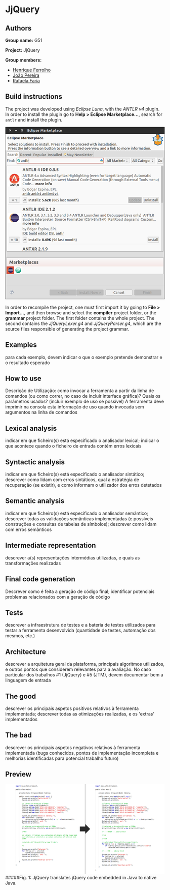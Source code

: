 # JjQuery

## Authors

**Group name:** G51

**Project:** JjQuery

**Group members:**
- [Henrique Ferrolho](https://github.com/ferrolho)
- [João Pereira](https://github.com/jfpereira)
- [Rafaela Faria](https://github.com/rafikii)

## Build instructions

The project was developed using *Eclipse Luna*, with the *ANTLR v4* plugin.  
In order to install the plugin go to **Help > Eclipse Marketplace...**, search for `antlr` and install the plugin.

![image](readme-res/eclipse-plugin.png)

In order to recompile the project, one must first import it by going to **File > Import...**, and then browse and select the **compiler** project folder, or the **grammar** project folder. The first folder contains the whole project. The second contains the *JjQueryLexer.g4* and *JjQueryParser.g4*, which are the source files responsible of generating the project grammar.

## Examples

para cada exemplo, devem indicar o que o exemplo pretende demonstrar e o resultado esperado

## How to use

Descrição de Utilização: como invocar a ferramenta a partir da linha de comandos (ou como correr, no caso de incluir interface gráfica)? Quais os parâmetros usados? (incluir exemplo de uso se possível) A ferramenta deve imprimir na consola esta informação de uso quando invocada sem argumentos na linha de comandos
 
## Lexical analysis
 
indicar em que ficheiro(s) está especificado o analisador lexical; indicar o que acontece quando o ficheiro de entrada contém erros lexicais

## Syntactic analysis

indicar em que ficheiro(s) está especificado o analisador sintático; descrever como lidam com erros sintáticos, qual a estratégia de recuperação (se existir), e como informam o utilizador dos erros detetados

## Semantic analysis

indicar em que ficheiro(s) está especificado o analisador semântico; descrever todas as validações semânticas implementadas (e possíveis construções e consultas de tabelas de símbolos); descrever como lidam com erros semânticos

## Intermediate representation

descrever a(s) representações intermédias utilizadas, e quais as transformações realizadas

## Final code generation

Descrever como é feita a geração de código final; identificar potenciais problemas relacionados com a geração de código

## Tests

descrever a infraestrutura de testes e a bateria de testes utilizados para testar a ferramenta desenvolvida (quantidade de testes, automação dos mesmos, etc.)

## Architecture

descrever a arquitetura geral da plataforma, principais algoritmos utilizados, e outros pontos que considerem relevantes para a avaliação. No caso particular dos trabalhos #1 (JjQuery) e #5 (JTM), devem documentar bem a linguagem de entrada

## The good

descrever os principais aspetos positivos relativos à ferramenta implementada; descrever todas as otimizações realizadas, e os 'extras' implementados

## The bad

descrever os principais aspetos negativos relativos à ferramenta implementada (bugs conhecidos, pontos de implementação incompleta e melhorias identificadas para potencial trabalho futuro)

## Preview

![image](readme-res/preview_2015-05-10.png)
#####Fig. 1: JjQuery translates jQuery code embedded in Java to native Java.
